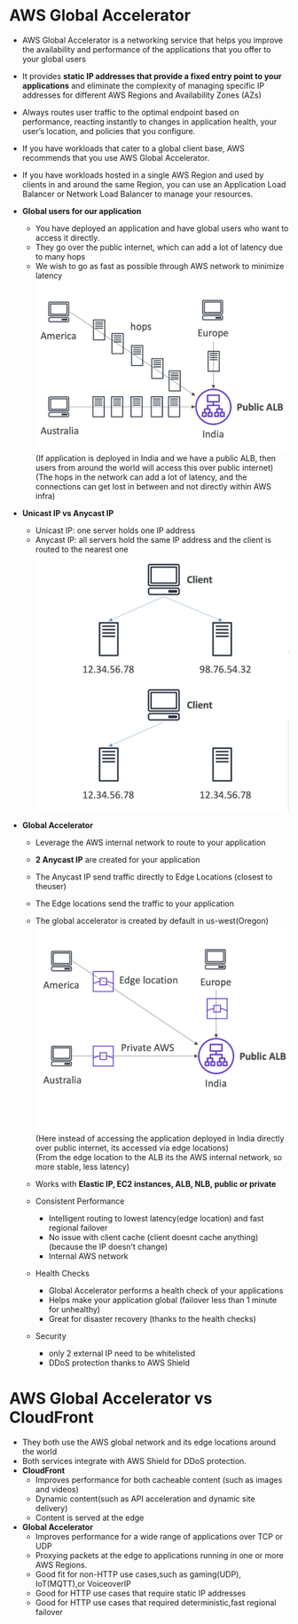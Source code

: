 # AWS Global Accelerator

- AWS Global Accelerator is a networking service that helps you improve the availability and performance of the applications that you offer to your global users
- It provides **static IP addresses that provide a fixed entry point to your applications** and eliminate the complexity of managing specific IP addresses for different AWS Regions and Availability Zones (AZs)
- Always routes user traffic to the optimal endpoint based on performance, reacting instantly to changes in application health, your user’s location, and policies that you configure.
- If you have workloads that cater to a global client base, AWS recommends that you use AWS Global Accelerator.
- If you have workloads hosted in a single AWS Region and used by clients in and around the same Region, you can use an Application Load Balancer or Network Load Balancer to manage your resources.

- **Global users for our application**
    - You have deployed an application and have global users who want to access it directly.
    - They go over the public internet, which can add a lot of latency due to many hops
    - We wish to go as fast as possible through AWS network to minimize latency
    ![Alt text](images/GlobalUsers.png)  
    (If application is deployed in India and we have a public ALB, then users from around the world will access this over public internet)  
    (The hops in the network can add a lot of latency, and the connections can get lost in between and not directly within AWS infra)  

- **Unicast IP vs Anycast IP**
    - Unicast IP: one server holds one IP address
    - Anycast IP: all servers hold the same IP address and the client is routed to the nearest one
    ![Alt text](images/Unicast_Anycast.png)  

- **Global Accelerator**
    - Leverage the AWS internal network to route to your application
    - **2 Anycast IP** are created for your application
    - The Anycast IP send traffic directly to Edge Locations (closest to theuser)
    - The Edge locations send the traffic to your application
    - The global accelerator is created by default in us-west(Oregon)
    ![Alt text](images/GlobalAccelerator.png) 
    (Here instead of accessing the application deployed in India directly over public internet, its accessed via edge locations)  
    (From the edge location to the ALB its the AWS internal network, so more stable, less latency)  
    
    - Works with **Elastic IP, EC2 instances, ALB, NLB, public or private**
    - Consistent Performance
        - Intelligent routing to lowest latency(edge location) and fast regional failover
        - No issue with client cache (client doesnt cache anything) (because the IP doesn’t change)
        - Internal AWS network
    - Health Checks
        - Global Accelerator performs a health check of your applications
        - Helps make your application global (failover less than 1 minute for unhealthy)
        - Great for disaster recovery (thanks to the health checks)
    - Security
        - only 2 external IP need to be whitelisted
        - DDoS protection thanks to AWS Shield

# AWS Global Accelerator vs CloudFront
    
- They both use the AWS global network and its edge locations around the world
- Both services integrate with AWS Shield for DDoS protection.
- **CloudFront**
    - Improves performance for both cacheable content (such as images and videos)
    - Dynamic content(such as API acceleration and dynamic site delivery)
    - Content is served at the edge
- **Global Accelerator**
    - Improves performance for a wide range of applications over TCP or UDP
    - Proxying packets at the edge to applications running in one or more AWS Regions.
    - Good fit for non-HTTP use cases,such as gaming(UDP), IoT(MQTT),or VoiceoverIP
    - Good for HTTP use cases that require static IP addresses
    - Good for HTTP use cases that required deterministic,fast regional failover
